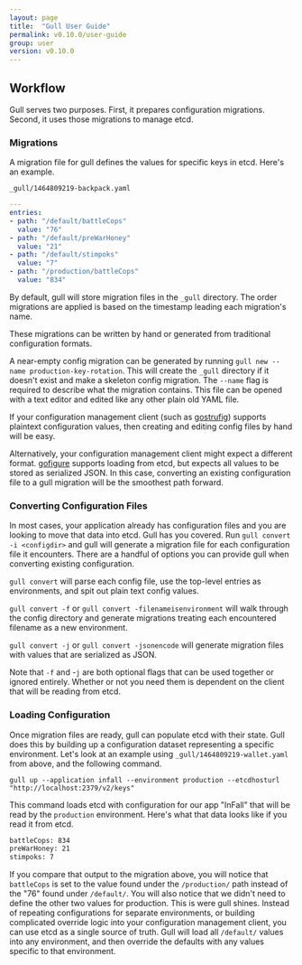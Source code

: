 ```yaml
---
layout: page
title:  "Gull User Guide"
permalink: v0.10.0/user-guide
group: user
version: v0.10.0
---
```


## Workflow

Gull serves two purposes. First, it prepares configuration migrations. Second, it uses those migrations to manage etcd.

### Migrations

A migration file for gull defines the values for specific keys in etcd. Here's an example.

`_gull/1464809219-backpack.yaml`

```YAML
---
entries:
- path: "/default/battleCops"
  value: "76"
- path: "/default/preWarHoney"
  value: "21"  
- path: "/default/stimpoks"
  value: "7"
- path: "/production/battleCops"
  value: "834"
```

By default, gull will store migration files in the `_gull` directory. The order migrations are applied is based on the timestamp leading each migration's name.

These migrations can be written by hand or generated from traditional configuration formats.

A near-empty config migration can be generated by running `gull new --name production-key-rotation`. This will create the `_gull` directory if it doesn't exist and make a skeleton config migration. The `--name` flag is required to describe what the migration contains. This file can be opened with a text editor and edited like any other plain old YAML file.

If your configuration management client (such as [gostrufig](https://github.com/brockwood/gostrufig)) supports plaintext configuration values, then creating and editing config files by hand will be easy.

Alternatively, your configuration management client might expect a different format. [gofigure](https://github.com/c2fo/gofigure) supports loading from etcd, but expects all values to be stored as serialized JSON. In this case, converting an existing configuration file to a gull migration will be the smoothest path forward.

### Converting Configuration Files

In most cases, your application already has configuration files and you are looking to move that data into etcd. Gull has you covered. Run `gull convert -i <configdir>` and gull will generate a migration file for each configuration file it encounters. There are a handful of options you can provide gull when converting existing configuration.

`gull convert` will parse each config file, use the top-level entries as environments, and spit out plain text config values.

`gull convert -f` or `gull convert -filenameisenvironment` will walk through the config directory and generate migrations treating each encountered filename as a new environment. 

`gull convert -j` or `gull convert -jsonencode` will generate migration files with values that are serialized as JSON.

Note that `-f` and -`j` are both optional flags that can be used together or ignored entirely. Whether or not you need them is dependent on the client that will be reading from etcd.

### Loading Configuration

Once migration files are ready, gull can populate etcd with their state. Gull does this by building up a configuration dataset representing a specific environment. Let's look at an example using `_gull/1464809219-wallet.yaml` from above, and the following command.

`gull up --application infall --environment production --etcdhosturl "http://localhost:2379/v2/keys"`

This command loads etcd with configuration for our app "InFall" that will be read by the `production` environment. Here's what that data looks like if you read it from etcd.

```Bash
battleCops: 834
preWarHoney: 21
stimpoks: 7
```

If you compare that output to the migration above, you will notice that `battleCops` is set to the value found under the `/production/` path instead of the "76" found under `/default/`. You will also notice that we didn't need to define the other two values for production. This is were gull shines. Instead of repeating configurations for separate environments, or building complicated override logic into your configuration management client, you can use etcd as a single source of truth. Gull will load all `/default/` values into any environment, and then override the defaults with any values specific to that environment.
